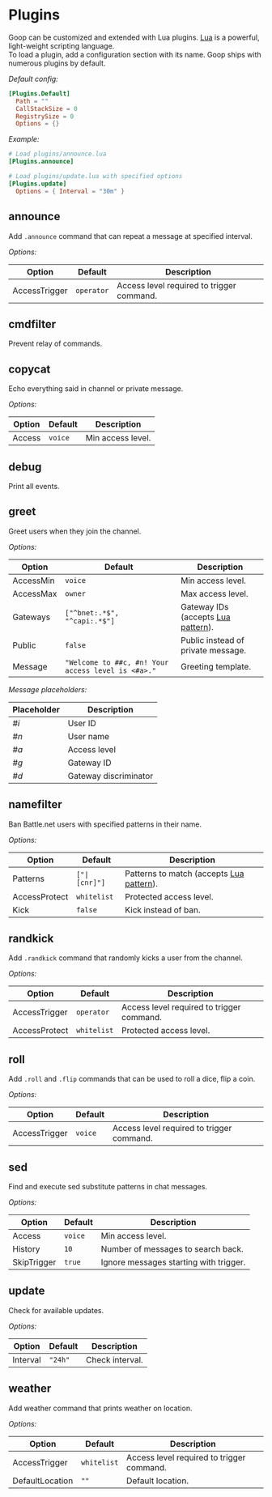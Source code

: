 Plugins
=======

Goop can be customized and extended with Lua plugins. [Lua](https://www.lua.org/manual/5.1/manual.html) is a powerful, light-weight scripting language.  
To load a plugin, add a configuration section with its name. Goop ships with numerous plugins by default.

_Default config:_

```toml
[Plugins.Default]
  Path = ""
  CallStackSize = 0
  RegistrySize = 0
  Options = {}
```

_Example:_
```toml
# Load plugins/announce.lua
[Plugins.announce]

# Load plugins/update.lua with specified options
[Plugins.update]
  Options = { Interval = "30m" }
```


## announce
Add `.announce` command that can repeat a message at specified interval.

_Options:_

|    Option   | Default  | Description |
|-------------|----------|-------------|
|AccessTrigger|`operator`|Access level required to trigger command.|


## cmdfilter 
Prevent relay of commands.


## copycat
Echo everything said in channel or private message.

_Options:_

|    Option   | Default  | Description |
|-------------|----------|-------------|
|Access       |`voice`   |Min access level.|


## debug
Print all events.


## greet
Greet users when they join the channel.

_Options:_

|    Option   | Default  | Description |
|-------------|----------|-------------|
|AccessMin    |`voice`                                           |Min access level.|
|AccessMax    |`owner`                                           |Max access level.|
|Gateways     |`["^bnet:.*$", "^capi:.*$"]`                      |Gateway IDs (accepts [Lua pattern](https://www.lua.org/manual/5.1/manual.html#6.4.1)).|
|Public       |`false`                                           |Public instead of private message.|
|Message      |`"Welcome to ##c, #n! Your access level is <#a>."`|Greeting template.|

_Message placeholders:_

| Placeholder | Description |
|-------------|-------------|
| _#i_        | User ID |
| _#n_        | User name |
| _#a_        | Access level |
| _#g_        | Gateway ID |
| _#d_        | Gateway discriminator |


## namefilter
Ban Battle.net users with specified patterns in their name.

_Options:_

|    Option   |   Default   | Description |
|-------------|-------------|-------------|
|Patterns     |`["\|[cnr]"]`|Patterns to match (accepts [Lua pattern](https://www.lua.org/manual/5.1/manual.html#6.4.1)).|
|AccessProtect|`whitelist`  |Protected access level.|
|Kick         |`false`      |Kick instead of ban.|


## randkick
Add `.randkick` command that randomly kicks a user from the channel.

_Options:_

|    Option   |  Default  | Description |
|-------------|-----------|-------------|
|AccessTrigger|`operator` |Access level required to trigger command.|
|AccessProtect|`whitelist`|Protected access level.|


## roll
Add `.roll` and `.flip` commands that can be used to roll a dice, flip a coin.

_Options:_

|    Option   | Default  | Description |
|-------------|----------|-------------|
|AccessTrigger|`voice`   |Access level required to trigger command.|


## sed
Find and execute sed substitute patterns in chat messages.

_Options:_

|    Option   | Default  | Description |
|-------------|----------|-------------|
|Access       |`voice`   |Min access level.|
|History      |`10`      |Number of messages to search back.|
|SkipTrigger  |`true`    |Ignore messages starting with trigger.|


## update
Check for available updates.

_Options:_

|    Option   | Default  | Description |
|-------------|----------|-------------|
|Interval     |`"24h"`   |Check interval.|


## weather
Add weather command that prints weather on location.

_Options:_

|     Option    |  Default  | Description |
|---------------|-----------|-------------|
|AccessTrigger  |`whitelist`|Access level required to trigger command.|
|DefaultLocation|`""`       |Default location.|
